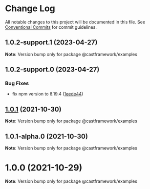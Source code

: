 # Change Log

All notable changes to this project will be documented in this file.
See [Conventional Commits](https://conventionalcommits.org) for commit guidelines.

## 1.0.2-support.1 (2023-04-27)

**Note:** Version bump only for package @castframework/examples

## 1.0.2-support.0 (2023-04-27)

### Bug Fixes

- fix npm version to 8.19.4 ([1eede44](https://github.com/castframework/gba/commit/1eede44eb2bd6d221c5ed3a6bc50cdd6a1c51847))

## [1.0.1](https://github.com/castframework/cast/compare/v1.0.1-alpha.0...v1.0.1) (2021-10-30)

**Note:** Version bump only for package @castframework/examples

## 1.0.1-alpha.0 (2021-10-30)

**Note:** Version bump only for package @castframework/examples

# 1.0.0 (2021-10-29)

**Note:** Version bump only for package @castframework/examples
